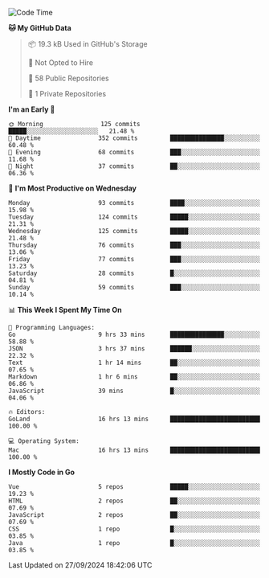 <!--START_SECTION:waka-->
![Code Time](http://img.shields.io/badge/Code%20Time-1%2C289%20hrs-blue)

**🐱 My GitHub Data** 

> 📦 19.3 kB Used in GitHub's Storage 
 > 
> 🚫 Not Opted to Hire
 > 
> 📜 58 Public Repositories 
 > 
> 🔑 1 Private Repositories 
 > 
**I'm an Early 🐤** 

```text
🌞 Morning                125 commits         █████░░░░░░░░░░░░░░░░░░░░   21.48 % 
🌆 Daytime                352 commits         ███████████████░░░░░░░░░░   60.48 % 
🌃 Evening                68 commits          ███░░░░░░░░░░░░░░░░░░░░░░   11.68 % 
🌙 Night                  37 commits          ██░░░░░░░░░░░░░░░░░░░░░░░   06.36 % 
```
📅 **I'm Most Productive on Wednesday** 

```text
Monday                   93 commits          ████░░░░░░░░░░░░░░░░░░░░░   15.98 % 
Tuesday                  124 commits         █████░░░░░░░░░░░░░░░░░░░░   21.31 % 
Wednesday                125 commits         █████░░░░░░░░░░░░░░░░░░░░   21.48 % 
Thursday                 76 commits          ███░░░░░░░░░░░░░░░░░░░░░░   13.06 % 
Friday                   77 commits          ███░░░░░░░░░░░░░░░░░░░░░░   13.23 % 
Saturday                 28 commits          █░░░░░░░░░░░░░░░░░░░░░░░░   04.81 % 
Sunday                   59 commits          ███░░░░░░░░░░░░░░░░░░░░░░   10.14 % 
```


📊 **This Week I Spent My Time On** 

```text
💬 Programming Languages: 
Go                       9 hrs 33 mins       ███████████████░░░░░░░░░░   58.88 % 
JSON                     3 hrs 37 mins       ██████░░░░░░░░░░░░░░░░░░░   22.32 % 
Text                     1 hr 14 mins        ██░░░░░░░░░░░░░░░░░░░░░░░   07.65 % 
Markdown                 1 hr 6 mins         ██░░░░░░░░░░░░░░░░░░░░░░░   06.86 % 
JavaScript               39 mins             █░░░░░░░░░░░░░░░░░░░░░░░░   04.06 % 

🔥 Editors: 
GoLand                   16 hrs 13 mins      █████████████████████████   100.00 % 

💻 Operating System: 
Mac                      16 hrs 13 mins      █████████████████████████   100.00 % 
```

**I Mostly Code in Go** 

```text
Vue                      5 repos             █████░░░░░░░░░░░░░░░░░░░░   19.23 % 
HTML                     2 repos             ██░░░░░░░░░░░░░░░░░░░░░░░   07.69 % 
JavaScript               2 repos             ██░░░░░░░░░░░░░░░░░░░░░░░   07.69 % 
CSS                      1 repo              █░░░░░░░░░░░░░░░░░░░░░░░░   03.85 % 
Java                     1 repo              █░░░░░░░░░░░░░░░░░░░░░░░░   03.85 % 
```




 Last Updated on 27/09/2024 18:42:06 UTC
<!--END_SECTION:waka-->
